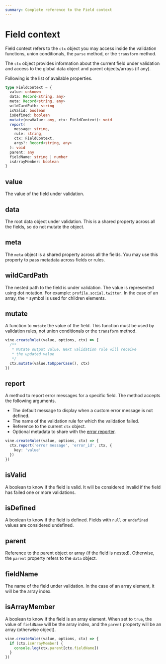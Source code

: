 ```yaml
---
summary: Complete reference to the Field context
---
```


# Field context

Field context refers to the `ctx` object you may access inside the validation functions, union conditionals, the `parse` method, or the `transform` method.

The `ctx` object provides information about the current field under validation and access to the global data object and parent objects/arrays (if any).

Following is the list of available properties.

```ts
type FieldContext = {
  value: unknown
  data: Record<string, any>
  meta: Record<string, any>
  wildCardPath: string
  isValid: boolean
  isDefined: boolean
  mutate(newValue: any, ctx: FieldContext): void
  report(
    message: string,
    rule: string,
    ctx: FieldContext,
    args?: Record<string, any>
  ): void
  parent: any
  fieldName: string | number
  isArrayMember: boolean
}
```

## value

The value of the field under validation.

## data

The root data object under validation. This is a shared property across all the fields, so do not mutate the object.

## meta

The `meta` object is a shared property across all the fields. You may use this property to pass metadata across fields or rules.

## wildCardPath

The nested path to the field is under validation. The value is represented using dot notation. For example: `profile.social.twitter`. In the case of an array, the `*` symbol is used for children elements.

## mutate

A function to `mutate` the value of the field. This function must be used by validation rules, not union conditionals or the `transform` method.

```ts
vine.createRule((value, options, ctx) => {
  /**
   * Mutate output value. Next validation rule will receive
   * the updated value
   */
  ctx.mutate(value.toUpperCase(), ctx)
})
```

## report

A method to report error messages for a specific field. The method accepts the following arguments.

- The default message to display when a custom error message is not defined.
- The name of the validation rule for which the validation failed.
- Reference to the current `ctx` object.
- Optional metadata to share with the [error reporter](./error_reporter.md). 

```ts
vine.createRule((value, options, ctx) => {
  ctx.report('error message', 'error_id', ctx, {
    key: 'value'
  })
})
```

## isValid

A boolean to know if the field is valid. It will be considered invalid if the field has failed one or more validations.

## isDefined

A boolean to know if the field is defined. Fields with `null` or `undefined` values are considered undefined.

## parent

Reference to the parent object or array (if the field is nested). Otherwise, the `parent` property refers to the `data` object.

## fieldName

The name of the field under validation. In the case of an array element, it will be the array index.

## isArrayMember

A boolean to know if the field is an array element. When set to `true`, the value of `fieldName` will be the array index, and the `parent` property will be an array (otherwise object).

```ts
vine.createRule((value, options, ctx) => {
  if (ctx.isArrayMember) {
    console.log(ctx.parent[ctx.fieldName])
  }
})
```
